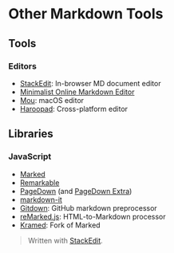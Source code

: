 
# Other Markdown Tools


## [](https://github.com/adam-p/markdown-here/wiki/Other-Markdown-Tools#tools)Tools

### [](https://github.com/adam-p/markdown-here/wiki/Other-Markdown-Tools#editors)Editors

-   [StackEdit](https://stackedit.io/): In-browser MD document editor
-   [Minimalist Online Markdown Editor](http://markdown.pioul.fr/)
-   [Mou](http://25.io/mou/): macOS editor
-   [Haroopad](http://pad.haroopress.com/user.html): Cross-platform editor

## [](https://github.com/adam-p/markdown-here/wiki/Other-Markdown-Tools#libraries)Libraries

### [](https://github.com/adam-p/markdown-here/wiki/Other-Markdown-Tools#javascript)JavaScript

-   [Marked](https://github.com/chjj/marked)
-   [Remarkable](https://github.com/jonschlinkert/remarkable)
-   [PageDown](https://code.google.com/p/pagedown/)  (and  [PageDown Extra](https://github.com/jmcmanus/pagedown-extra))
-   [markdown-it](https://github.com/markdown-it/markdown-it)
-   [Gitdown](https://github.com/gajus/gitdown): GitHub markdown preprocessor
-   [reMarked.js](https://github.com/leeoniya/reMarked.js): HTML-to-Markdown processor
-   [Kramed](https://github.com/GitbookIO/kramed): Fork of Marked

> Written with [StackEdit](https://stackedit.io/).
<!--stackedit_data:
eyJoaXN0b3J5IjpbMTIwNTg2OTAwNl19
-->